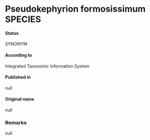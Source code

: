 Pseudokephyrion formosissimum SPECIES
=======

#### Status
SYNONYM

#### According to
Integrated Taxonomic Information System

#### Published in
null

#### Original name
null

### Remarks
null